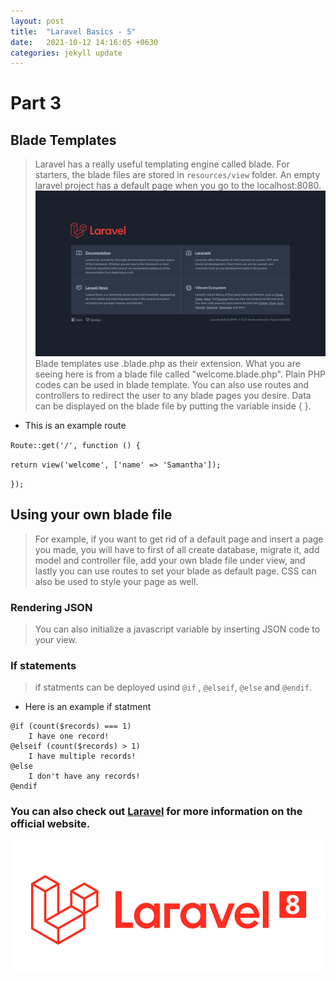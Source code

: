 ```yaml
---
layout: post
title:  "Laravel Basics - 5"
date:   2021-10-12 14:16:05 +0630
categories: jekyll update
---
```

# Part 3

## Blade Templates
> Laravel has a really useful templating engine called blade. For starters, the blade files are stored in `resources/view` folder. An empty laravel project has a default page when you go to the localhost:8080. ![default_page](/assets/images/default_page.png "default-page")
Blade templates use .blade.php as their extension. What you are seeing here is from a blade file called "welcome.blade.php". Plain PHP codes can be used in blade template. You can also use routes and controllers to redirect the user to any blade pages you desire. Data can be displayed on the blade file by putting the variable inside { }. 

- This is an example route

`Route::get('/', function () {`

`return view('welcome', ['name' => 'Samantha']);`

`});`

## Using your own blade file
> For example, if you want to get rid of a default page and insert a page you made, you will have to first of all create database, migrate it, add model and controller file, add your own blade file under view, and lastly you can use routes to set your blade as default page. CSS can also be used to style your page as well. 

### Rendering JSON
> You can also initialize a javascript variable by inserting JSON code to your view. 

### If statements
> if statments can be deployed usind `@if` , `@elseif`, `@else` and `@endif`. 

- Here is an example if statment
  
```
@if (count($records) === 1)
    I have one record!
@elseif (count($records) > 1)
    I have multiple records!
@else
    I don't have any records!
@endif
```

### You can also check out [Laravel][Laravel] for more information on the official website.
![Laravel](/assets/images/laravel-8.png "Laravel-8")

[Laravel]: https://laravel.com/docs/8.x/releases